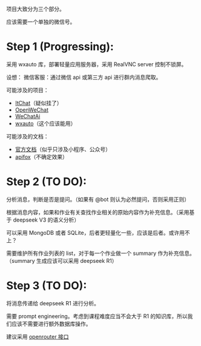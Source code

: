 项目大致分为三个部分。

应该需要一个单独的微信号。

# Step 1 (Progressing):
采用 wxauto 库，部署轻量应用服务器，采用 RealVNC server 控制不锁屏。

设想：
微信客服：通过微信 api 或第三方 api 进行群内消息爬取。

可能涉及的项目：
- [ItChat](https://github.com/littlecodersh/ItChat)（疑似挂了）
- [OpenWeChat](https://github.com/eatmoreapple/openwechat)
- [WeChatAi](https://github.com/Vita0519/WeChatAI)
- [wxauto](https://github.com/cluic/wxauto)（这个应该能用）

可能涉及的文档：
- [官方文档](https://chatbot.weixin.qq.com/)（似乎只涉及小程序、公众号）
- [apifox](https://www.apifox.cn/apidoc/shared-71b9855b-693c-48fc-858b-cde2c5afe5a8/doc-1674150)（不确定效果）

# Step 2 (TO DO):
分析消息，判断是否是提问。（如果有 @bot 则认为必然提问，否则采用正则）

根据消息内容，如果和作业有关查找作业相关的原始内容作为补充信息。（采用基于 deepseek V3 的语义分析）

可以采用 MongoDB 或者 SQLite，后者更轻量化一些，应该是后者。或许用不上？

需要维护所有作业列表的 list，对于每一个作业做一个 summary 作为补充信息。（summary 生成应该可以采用 deepseek R1）

# Step 3 (TO DO):
将消息传递给 deepseek R1 进行分析。

需要 prompt engineering。考虑到课程难度应当不会大于 R1 的知识库，所以我们应该不需要进行额外数据库操作。

建议采用 [openrouter 接口](https://openrouter.ai/)

